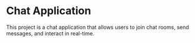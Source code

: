 # Chat Application

This project is a chat application that allows users to join chat rooms, send messages, and interact in real-time.
